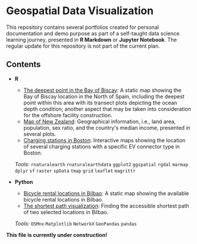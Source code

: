 # Geospatial Data Visualization

This repository contains several portfolios created for personal documentation and demo purpose as part of a self-taught data science learning journey, presented in **R Markdown** or **Jupyter Notebook**. The regular update for this repository is not part of the current plan.

## Contents

* **R**
  * [The deepest point in the Bay of Biscay](https://rpubs.com/raynaldiprtm/geodataviz15): A static map showing the Bay of Biscay location in the North of Spain, including the deepest point within this area with its transect plots depicting the ocean depth condition; another aspect that may be taken into consideration for the offshore facility construction. 
  * [Map of New Zealand](https://rpubs.com/raynaldiprtm/geodataviz19): Geographical information, i.e., land area, population, sex ratio, and the country's median income, presented in several plots.
  * [Charging stations in Boston](https://rpubs.com/raynaldiprtm/geodataviz20): Interactive maps showing the location of several charging stations with a specific EV connector type in Boston. 

  *Tools:* `rnaturalearth` `rnaturalearthdata` `ggplot2` `ggspatial` `rgdal` `marmap` `dplyr` `sf` `raster` `spData` `tmap` `grid` `leaflet` `magrittr`

* **Python**
  * [Bicycle rental locations in Bilbao](https://github.com/raynaldipratama/geospatial_data_visualization/blob/main/17_openstreetmap_data/17_openstreetmap_data.ipynb): A static map showing the available bicycle rental locations in Bilbao.
  * [The shortest path visualization](https://github.com/raynaldipratama/geospatial_data_visualization/blob/main/18_network_analysis/18_network_analysis.ipynb): Finding the accessible shortest path of two selected locations in Bilbao. 
  
  *Tools:* `OSMnx` `Matplotlib` `NetworkX` `GeoPandas` `pandas`

**This file is currently under construction!**
